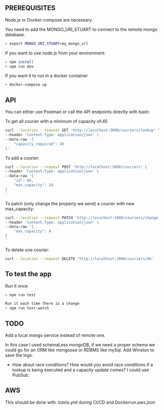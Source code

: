 ## PREREQUISITES

Node.js or Docker-compose are necessary.

You need to add the MONGO_URI_STUART to connect to the remote mongo database.

```bash
> export MONGO_URI_STUART=my_mongo_url
```

If you want to use node.js from your environment:

```bash
> npm install
> npm run dev
```

If you want it to run in a docker container

```bash
> docker-compose up
```

## API

You can either use Postman or call the API endpoints directly with bash:

To get all courier with a minimum of capacity of:45

```bash
curl --location --request GET 'http://localhost:3000/couriers/lookup' \
--header 'Content-Type: application/json' \
--data-raw '{
    "capacity_required": 45
}'
```

To add a courier:

```bash
curl --location --request POST 'http://localhost:3000/couriers' \
--header 'Content-Type: application/json' \
--data-raw '{
    "id": 66,
    "max_capacity": 24
}
'
```

To patch (only change the property we send) a courier with new max_capacity:

```bash
curl --location --request PATCH 'http://localhost:3000/couriers/change_capacity/22' \
--header 'Content-Type: application/json' \
--data-raw '{
    "max_capacity": 4
}
'
```

To delete one courier:

```bash
curl --location --request DELETE 'http://localhost:3000/couriers/66'
```

## To test the app

Run it once

```bash
> npm run test
```

```bash
Run it each time there is a change
> npm run test:watch
```

## TODO

Add a local mongo service instead of remote one.

In this case I used schemaLess mongoDB, if we need a proper schema we could go for an ORM like mongoose or RDBMS like mySql.
Add Winston to save the logs.

- How about race conditions? How would you avoid race conditions if a lookup is being executed and a capacity update comes?
  I could use PubSub.

## AWS

This should be done with .travis.yml during CI/CD and Dockerrun.aws.json
